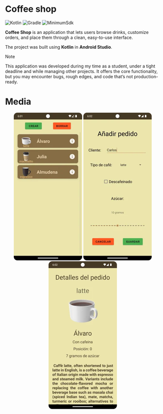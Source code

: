 # Coffee shop

![Kotlin](https://img.shields.io/badge/Kotlin-1.7.10-7F52FF?logo=kotlin&logoColor=white)
![Gradle](https://img.shields.io/badge/Gradle-7%2B-02303A?logo=gradle&logoColor=white)
![MinimumSdk](https://img.shields.io/badge/Minimum%20SDK-24-brightgreen)

**Coffee Shop** is an application that lets users browse drinks, customize
orders, and place them through a clean, easy-to-use interface.

The project was built using **Kotlin** in **Android Studio**.

> [!NOTE]  
This application was developed during my time as a student, under a tight
deadline and while managing other projects. It offers the core functionality,
but you may encounter bugs, rough edges, and code that’s not production-ready.

# Media

<p align="center">
  <img src="docs/media/coffeeshop_01.webp">
  <img src="docs/media/coffeeshop_02.webp">
  <img src="docs/media/coffeeshop_03.webp">
</p>
